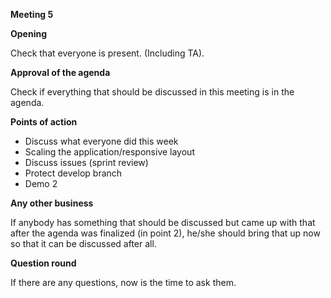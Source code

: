 **Meeting 5**

**Opening**

Check that everyone is present. (Including TA).

**Approval of the agenda**

Check if everything that should be discussed in this meeting is in the agenda.

**Points of action**

 - Discuss what everyone did this week
 - Scaling the application/responsive layout
 - Discuss issues (sprint review)
 - Protect develop branch
 - Demo 2

**Any other business**

If anybody has something that should be discussed but came up with that after the agenda was finalized (in point 2),
he/she should bring that up now so that it can be discussed after all.

**Question round**

If there are any questions, now is the time to ask them.